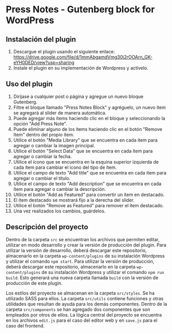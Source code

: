 # Press Notes - Gutenberg block for WordPress

## Instalación del plugin
1. Descargue el plugin usando el siguiente enlace: https://drive.google.com/file/d/1mmAbgamdVmg30j2rOOArn_GK-eYH0DED/view?usp=sharing
2. Instale el plugin en su implementación de Wordpress y actívelo.

## Uso del plugin
1. Diríjase a cualquier post o página y agregue un nuevo bloque Gutenberg.
2. Filtre el bloque llamado "Press Notes Block" y agréguelo, un nuevo ítem se agregará al slider de manera automática.
3. Puede agregar más ítems haciendo clic en el bloque y seleccionando la opción "Add Press Note".
4. Puede eliminar alguno de los ítems haciendo clic en el botón "Remove Item" dentro del propio ítem.
5. Utilice el botón "Media Library" que se encuentra en cada ítem para agregar o cambiar la imagen principal.
6. Utilice el botón "Select Data" que se encuentra en cada ítem para agregar o cambiar la fecha.
7. Utilice el ícono que se encuentra en la esquina superior izquierda de cada ítem para cambiar el icono del tipo de ítem.
8. Utilice el campo de texto "Add title" que se encuentra en cada ítem para agregar o cambiar el título.
9. Utilice el campo de texto "Add description" que se encuentra en cada ítem para agregar o cambiar la descripción.
10. Utilice el botón "Add as Featured" para convertir un ítem en destacado.
11. El ítem destacado se mostrará fijo a la derecha del slider.
12. Utilice el botón "Remove as Featured" para remover el ítem destacado.
13. Una vez realizados los cambios, guárdelos.

## Descripción del proyecto
Dentro de la carpeta `src` se encuentran los archivos que permiten editar, utilizar en modo desarrollo y crear la versión de producción del plugin.
Para utilizar la versión de desarrollo, deberá descargar este repositorio, almacenarlo en la carpeta `wp-content/plugins` de su instalación Wordpress y utilizar el comando `npm start`.
Para utilizar la versión de producción, deberá descargar este repositorio, almacenarlo en la carpeta `wp-content/plugins` de su instalación Wordpress y utilizar el comando `npm run build`. Esto generará una nueva carpeta llamada `build` con la versión de producción de este plugin.

Los estilos del proyecto se almacenan en la carpeta `src/styles`. Se ha utilizado SASS para ellos.
La carpeta `src/utils` contiene funciones y otras utilidades que resultan de ayuda para los demás componentes.
Dentro de la carpeta `src/components` se han agregado dos componentes que son empleados por otros de ellos.
La lógica central del proyecto se encuentra en los archivos `edit.js` para el caso del editor web y en `save.js` para el caso del frontend.

